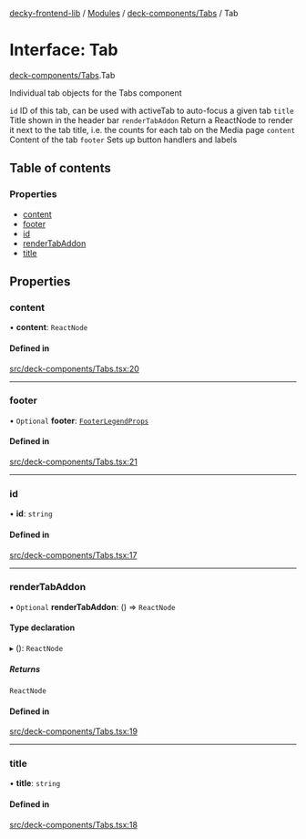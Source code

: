 [decky-frontend-lib](../README.md) / [Modules](../modules.md) / [deck-components/Tabs](../modules/deck_components_Tabs.md) / Tab

# Interface: Tab

[deck-components/Tabs](../modules/deck_components_Tabs.md).Tab

Individual tab objects for the Tabs component

`id` ID of this tab, can be used with activeTab to auto-focus a given tab
`title` Title shown in the header bar
`renderTabAddon` Return a ReactNode to render it next to the tab title, i.e. the counts for each tab on the Media page
`content` Content of the tab
`footer` Sets up button handlers and labels

## Table of contents

### Properties

- [content](deck_components_Tabs.Tab.md#content)
- [footer](deck_components_Tabs.Tab.md#footer)
- [id](deck_components_Tabs.Tab.md#id)
- [renderTabAddon](deck_components_Tabs.Tab.md#rendertabaddon)
- [title](deck_components_Tabs.Tab.md#title)

## Properties

### content

• **content**: `ReactNode`

#### Defined in

[src/deck-components/Tabs.tsx:20](https://github.com/SteamDeckHomebrew/decky-frontend-lib/blob/37a6658/src/deck-components/Tabs.tsx#L20)

___

### footer

• `Optional` **footer**: [`FooterLegendProps`](deck_components_FooterLegend.FooterLegendProps.md)

#### Defined in

[src/deck-components/Tabs.tsx:21](https://github.com/SteamDeckHomebrew/decky-frontend-lib/blob/37a6658/src/deck-components/Tabs.tsx#L21)

___

### id

• **id**: `string`

#### Defined in

[src/deck-components/Tabs.tsx:17](https://github.com/SteamDeckHomebrew/decky-frontend-lib/blob/37a6658/src/deck-components/Tabs.tsx#L17)

___

### renderTabAddon

• `Optional` **renderTabAddon**: () => `ReactNode`

#### Type declaration

▸ (): `ReactNode`

##### Returns

`ReactNode`

#### Defined in

[src/deck-components/Tabs.tsx:19](https://github.com/SteamDeckHomebrew/decky-frontend-lib/blob/37a6658/src/deck-components/Tabs.tsx#L19)

___

### title

• **title**: `string`

#### Defined in

[src/deck-components/Tabs.tsx:18](https://github.com/SteamDeckHomebrew/decky-frontend-lib/blob/37a6658/src/deck-components/Tabs.tsx#L18)

